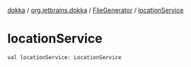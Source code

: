 [dokka](../../index.md) / [org.jetbrains.dokka](../index.md) / [FileGenerator](index.md) / [locationService](locationService.md)

# locationService

```
val locationService: LocationService
```
